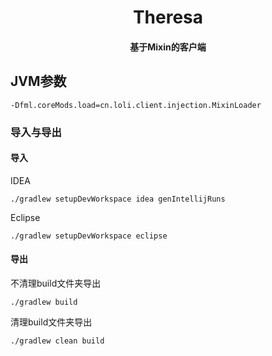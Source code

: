 <h1 align="center">Theresa</h1>
<h4 align="center">基于Mixin的客户端</h4>

## JVM参数

    -Dfml.coreMods.load=cn.loli.client.injection.MixinLoader

### 导入与导出

#### 导入
IDEA

    ./gradlew setupDevWorkspace idea genIntellijRuns
    
Eclipse
    
    ./gradlew setupDevWorkspace eclipse
#### 导出
不清理build文件夹导出

    ./gradlew build

清理build文件夹导出

    ./gradlew clean build
